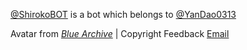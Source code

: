 [@ShirokoBOT](https://github.com/ShirokoBOT) is a bot which belongs to [@YanDao0313](https://github.com/YanDao0313)

Avatar from [*Blue Archive*](https://bluearchive.nexon.com/home) | Copyright Feedback [Email](mailto:copyright@ydlk.cc)

<!--
**ShirokoBOT/ShirokoBOT** is a ✨ _special_ ✨ repository because its `README.md` (this file) appears on your GitHub profile.

Here are some ideas to get you started:

- 🔭 I’m currently working on ...
- 🌱 I’m currently learning ...
- 👯 I’m looking to collaborate on ...
- 🤔 I’m looking for help with ...
- 💬 Ask me about ...
- 📫 How to reach me: ...
- 😄 Pronouns: ...
- ⚡ Fun fact: ...
-->
